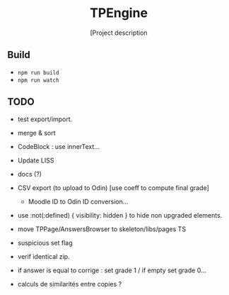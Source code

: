 <div align="center">
  <h1>TPEngine</h1>

  <p>[Project description</p>
</div>

## Build

- `npm run build`
- `npm run watch`

## TODO

- test export/import.
- merge & sort

- CodeBlock : use innerText...
- Update LISS
- docs (?)

- CSV export (to upload to Odin) [use coeff to compute final grade]
  - Moodle ID to Odin ID conversion...

- use :not(:defined) { visibility: hidden } to hide non upgraded elements.
- move TPPage/AnswersBrowser to skeleton/libs/pages TS
- suspicious set flag

- verif identical zip.
- if answer is equal to corrige : set grade 1 / if empty set grade 0...
- calculs de similarités entre copies ?
